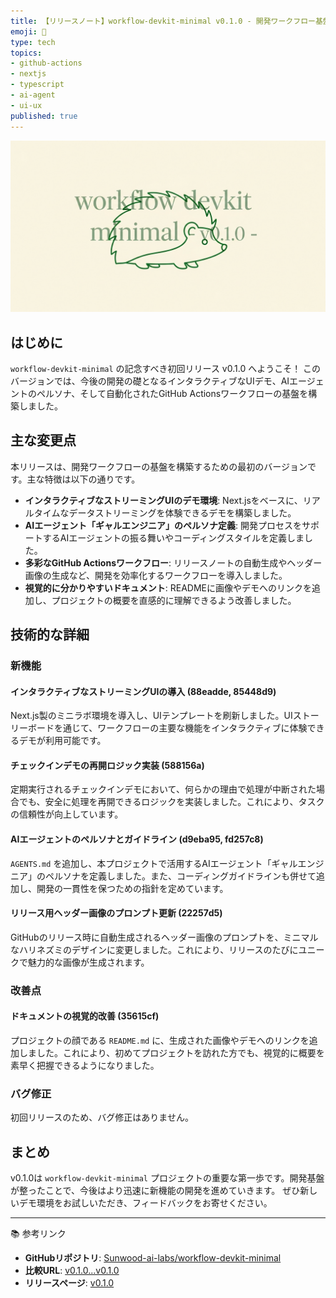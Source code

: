 ```yaml
---
title: 【リリースノート】workflow-devkit-minimal v0.1.0 - 開発ワークフロー基盤の初回リリース
emoji: 🚀
type: tech
topics:
- github-actions
- nextjs
- typescript
- ai-agent
- ui-ux
published: true
---
```


![imagen-4-ultra_2025-10-24T18-25-11-517Z_a_minimalistic_line_art_of_a_tiny_hedgehog__illust_1.png](https://raw.githubusercontent.com/Sunwood-ai-labs/workflow-devkit-minimal/main/generated-images/release-v0.1.0-20251024_182418/imagen-4-ultra_2025-10-24T18-25-11-517Z_a_minimalistic_line_art_of_a_tiny_hedgehog__illust_1.png)

## はじめに
`workflow-devkit-minimal` の記念すべき初回リリース v0.1.0 へようこそ！
このバージョンでは、今後の開発の礎となるインタラクティブなUIデモ、AIエージェントのペルソナ、そして自動化されたGitHub Actionsワークフローの基盤を構築しました。

## 主な変更点
本リリースは、開発ワークフローの基盤を構築するための最初のバージョンです。主な特徴は以下の通りです。

- **インタラクティブなストリーミングUIのデモ環境**: Next.jsをベースに、リアルタイムなデータストリーミングを体験できるデモを構築しました。
- **AIエージェント「ギャルエンジニア」のペルソナ定義**: 開発プロセスをサポートするAIエージェントの振る舞いやコーディングスタイルを定義しました。
- **多彩なGitHub Actionsワークフロー**: リリースノートの自動生成やヘッダー画像の生成など、開発を効率化するワークフローを導入しました。
- **視覚的に分かりやすいドキュメント**: READMEに画像やデモへのリンクを追加し、プロジェクトの概要を直感的に理解できるよう改善しました。

## 技術的な詳細
### 新機能
#### インタラクティブなストリーミングUIの導入 (88eadde, 85448d9)
Next.js製のミニラボ環境を導入し、UIテンプレートを刷新しました。UIストーリーボードを通じて、ワークフローの主要な機能をインタラクティブに体験できるデモが利用可能です。

#### チェックインデモの再開ロジック実装 (588156a)
定期実行されるチェックインデモにおいて、何らかの理由で処理が中断された場合でも、安全に処理を再開できるロジックを実装しました。これにより、タスクの信頼性が向上しています。

#### AIエージェントのペルソナとガイドライン (d9eba95, fd257c8)
`AGENTS.md` を追加し、本プロジェクトで活用するAIエージェント「ギャルエンジニア」のペルソナを定義しました。また、コーディングガイドラインも併せて追加し、開発の一貫性を保つための指針を定めています。

#### リリース用ヘッダー画像のプロンプト更新 (22257d5)
GitHubのリリース時に自動生成されるヘッダー画像のプロンプトを、ミニマルなハリネズミのデザインに変更しました。これにより、リリースのたびにユニークで魅力的な画像が生成されます。

### 改善点
#### ドキュメントの視覚的改善 (35615cf)
プロジェクトの顔である `README.md` に、生成された画像やデモへのリンクを追加しました。これにより、初めてプロジェクトを訪れた方でも、視覚的に概要を素早く把握できるようになりました。

### バグ修正
初回リリースのため、バグ修正はありません。

## まとめ
v0.1.0は `workflow-devkit-minimal` プロジェクトの重要な第一歩です。開発基盤が整ったことで、今後はより迅速に新機能の開発を進めていきます。
ぜひ新しいデモ環境をお試しいただき、フィードバックをお寄せください。

---
📚 参考リンク
- **GitHubリポジトリ**: [Sunwood-ai-labs/workflow-devkit-minimal](https://github.com/Sunwood-ai-labs/workflow-devkit-minimal)
- **比較URL**: [v0.1.0...v0.1.0](https://github.com/Sunwood-ai-labs/workflow-devkit-minimal/compare/v0.1.0...v0.1.0)
- **リリースページ**: [v0.1.0](https://github.com/Sunwood-ai-labs/workflow-devkit-minimal/releases/tag/v0.1.0)
